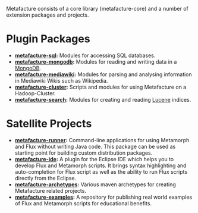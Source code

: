 Metafacture consists of a core library (metafacture-core) and a number of extension packages and projects.

# Plugin Packages

* **[metafacture-sql](https://github/culturegraph/metafacture-sql):** Modules for accessing SQL databases.
* **[metafacture-mongodb](https://github/culturegraph/metafacture-mongodb):** Modules for reading and writing data in a [MongoDB](http://mongodb.org/).
* **[metafacture-mediawiki](https://github/culturegraph/metafacture-mongodb):** Modules for parsing and analysing information in Mediawiki Wikis such as Wikipedia.
* **[metafacture-cluster](https://github/culturegraph/metafacture-cluster):** Scripts and modules for using Metafacture on a Hadoop-Cluster.
* **[metafacture-search]():** Modules for creating and reading [Lucene](http://lucene.apache.org/) indices.

# Satellite Projects

* **[metafacture-runner](https://github.com/culturegraph/metafacture-runner):** Command-line applications for using Metamorph and Flux without writing Java code. This package can be used as starting point for building custom distribution packages. 
* **[metafacture-ide](https://github.com/culturegraph/metafacture-ide):** A plugin for the Eclipse IDE which helps you to develop Flux and Metamorph scripts. It brings syntax highlighting and auto-completion for Flux script as well as the ability to run Flux scripts directly from the Eclipse.
* **[metafacture-archetypes](https://github.com/culturegraph/metafacture-archetypes):** Various maven archetypes for creating Metafacture related projects.
* **[metafacture-examples](https://github.com/culturegraph/metafacture-examples):** A repository for publishing real world examples of Flux and Metamorph scripts for educational benefits.